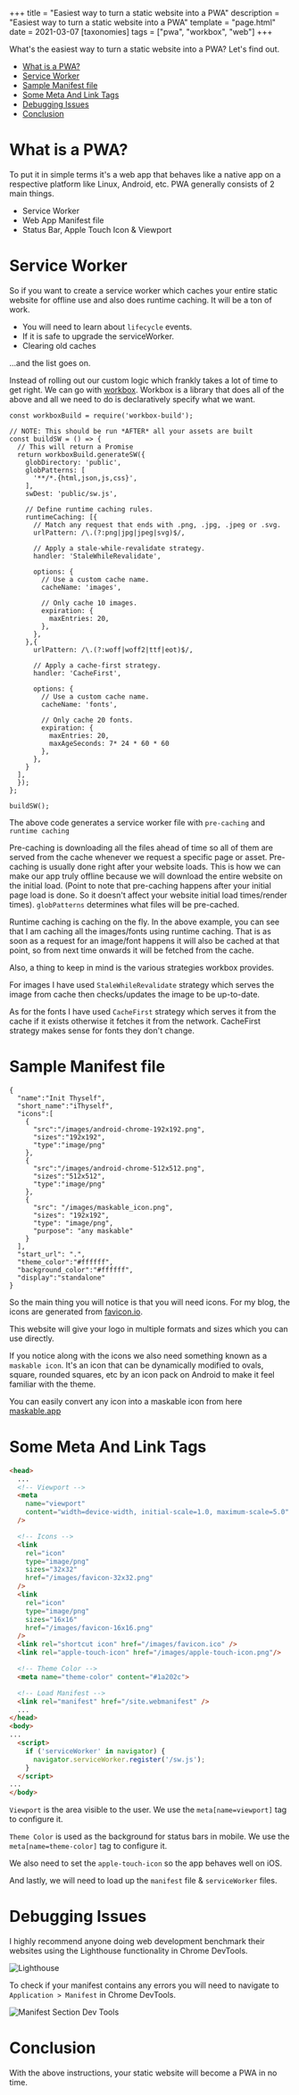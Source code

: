 +++
title = "Easiest way to turn a static website into a PWA"
description = "Easiest way to turn a static website into a PWA"
template = "page.html"
date = 2021-03-07
[taxonomies]
tags = ["pwa", "workbox", "web"]
+++

What's the easiest way to turn a static website into a PWA? Let's find out.

<!-- more -->

- [What is a PWA?](#what-is-a-pwa)
- [Service Worker](#service-worker)
- [Sample Manifest file](#sample-manifest-file)
- [Some Meta And Link Tags](#some-meta-and-link-tags)
- [Debugging Issues](#debugging-issues)
- [Conclusion](#conclusion)

# What is a PWA?

To put it in simple terms it's a web app that behaves like a native app on a respective platform like Linux, Android, etc.
PWA generally consists of 2 main things.

- Service Worker
- Web App Manifest file
- Status Bar, Apple Touch Icon & Viewport

# Service Worker

So if you want to create a service worker which caches your entire static website for offline use and also does runtime caching.
It will be a ton of work.
 - You will need to learn about `lifecycle` events. 
 - If it is safe to upgrade the serviceWorker. 
 - Clearing old caches 

...and the list goes on.

Instead of rolling out our custom logic which frankly takes a lot of time to get right.
We can go with [workbox](https://developers.google.com/web/tools/workbox).
Workbox is a library that does all of the above and all we need to do is declaratively specify what we want.

```javascript, hl_lines=7 9 11 16 19 31 34
const workboxBuild = require('workbox-build');

// NOTE: This should be run *AFTER* all your assets are built
const buildSW = () => {
  // This will return a Promise
  return workboxBuild.generateSW({
    globDirectory: 'public',
    globPatterns: [
      '**/*.{html,json,js,css}',
    ],
    swDest: 'public/sw.js',

    // Define runtime caching rules.
    runtimeCaching: [{
      // Match any request that ends with .png, .jpg, .jpeg or .svg.
      urlPattern: /\.(?:png|jpg|jpeg|svg)$/,

      // Apply a stale-while-revalidate strategy.
      handler: 'StaleWhileRevalidate',

      options: {
        // Use a custom cache name.
        cacheName: 'images',

        // Only cache 10 images.
        expiration: {
          maxEntries: 20,
        },
      },
    },{
      urlPattern: /\.(?:woff|woff2|ttf|eot)$/,

      // Apply a cache-first strategy.
      handler: 'CacheFirst',

      options: {
        // Use a custom cache name.
        cacheName: 'fonts',

        // Only cache 20 fonts.
        expiration: {
          maxEntries: 20,
          maxAgeSeconds: 7* 24 * 60 * 60
        },
      },
    }
  ],
  });
};

buildSW();
```

The above code generates a service worker file with `pre-caching` and `runtime caching`

Pre-caching is downloading all the files ahead of time so all of them are served from the cache whenever we request a specific page or asset. Pre-caching is usually done right after your website loads. This is how we can make our app truly offline because we will download the entire website on the initial load. (Point to note that pre-caching happens after your initial page load is done. So it doesn't affect your website initial load times/render times). `globPatterns` determines what files will be pre-cached.

Runtime caching is caching on the fly. In the above example, you can see that I am caching all the images/fonts using runtime caching. That is as soon as a request for an image/font happens it will also be cached at that point, so from next time onwards it will be fetched from the cache. 

Also, a thing to keep in mind is the various strategies workbox provides.

For images I have used `StaleWhileRevalidate` strategy which serves the image from cache then checks/updates the image to be up-to-date.

As for the fonts I have used `CacheFirst` strategy which serves it from the cache if it exists otherwise it fetches it from the network. CacheFirst strategy makes sense for fonts they don't change.


# Sample Manifest file

```json, hl_lines=19
{
  "name":"Init Thyself",
  "short_name":"iThyself",
  "icons":[
    {
      "src":"/images/android-chrome-192x192.png",
      "sizes":"192x192",
      "type":"image/png"
    },
    {
      "src":"/images/android-chrome-512x512.png",
      "sizes":"512x512",
      "type":"image/png"
    },
    {
      "src": "/images/maskable_icon.png",
      "sizes": "192x192",
      "type": "image/png",
      "purpose": "any maskable"
    }
  ],
  "start_url": ".",
  "theme_color":"#ffffff",
  "background_color":"#ffffff",
  "display":"standalone"
}
```

So the main thing you will notice is that you will need icons.
For my blog, the icons are generated from [favicon.io](https://favicon.io/).

This website will give your logo in multiple formats and sizes which you can use directly.

If you notice along with the icons we also need something known as a `maskable icon`.
It's an icon that can be dynamically modified to ovals, square, rounded squares, etc by an icon pack on Android to make it feel familiar with the theme.

You can easily convert any icon into a maskable icon from here [maskable.app](https://maskable.app/)


# Some Meta And Link Tags

```html
<head>
  ...
  <!-- Viewport -->
  <meta
    name="viewport"
    content="width=device-width, initial-scale=1.0, maximum-scale=5.0"
  />

  <!-- Icons -->
  <link
    rel="icon"
    type="image/png"
    sizes="32x32"
    href="/images/favicon-32x32.png"
  />
  <link
    rel="icon"
    type="image/png"
    sizes="16x16"
    href="/images/favicon-16x16.png"
  />
  <link rel="shortcut icon" href="/images/favicon.ico" />
  <link rel="apple-touch-icon" href="/images/apple-touch-icon.png"/>

  <!-- Theme Color -->
  <meta name="theme-color" content="#1a202c">

  <!-- Load Manifest -->
  <link rel="manifest" href="/site.webmanifest" />
  ...
</head>
<body>
...
  <script>
    if ('serviceWorker' in navigator) {
      navigator.serviceWorker.register('/sw.js');
    }
  </script>
...
</body>
```

`Viewport` is the area visible to the user. We use the `meta[name=viewport]` tag to configure it.

`Theme Color` is used as the background for status bars in mobile. We use the `meta[name=theme-color]` tag to configure it.

We also need to set the `apple-touch-icon` so the app behaves well on iOS.

And lastly, we will need to load up the `manifest` file & `serviceWorker` files.


# Debugging Issues

I highly recommend anyone doing web development benchmark their websites using the Lighthouse functionality in Chrome DevTools.

![Lighthouse](Lighthouse.png)

To check if your manifest contains any errors you will need to navigate to `Application > Manifest` in Chrome DevTools.

![Manifest Section Dev Tools](Manifest.png)

# Conclusion

With the above instructions, your static website will become a PWA in no time.
